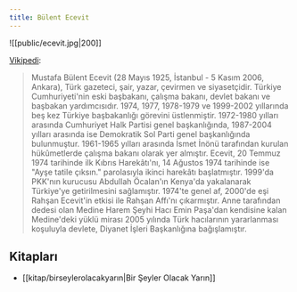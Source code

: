 ```yaml
---
title: Bülent Ecevit
---
```


![[public/ecevit.jpg|200]]

[Vikipedi](https://tr.wikipedia.org/wiki/B%C3%BClent_Ecevit):
> Mustafa Bülent Ecevit (28 Mayıs 1925, İstanbul - 5 Kasım 2006, Ankara), Türk gazeteci, şair, yazar, çevirmen ve siyasetçidir. Türkiye Cumhuriyeti'nin eski başbakanı, çalışma bakanı, devlet bakanı ve başbakan yardımcısıdır. 1974, 1977, 1978-1979 ve 1999-2002 yıllarında beş kez Türkiye başbakanlığı görevini üstlenmiştir. 1972-1980 yılları arasında Cumhuriyet Halk Partisi genel başkanlığında, 1987-2004 yılları arasında ise Demokratik Sol Parti genel başkanlığında bulunmuştur. 1961-1965 yılları arasında İsmet İnönü tarafından kurulan hükûmetlerde çalışma bakanı olarak yer almıştır. Ecevit, 20 Temmuz 1974 tarihinde ilk Kıbrıs Harekâtı'nı, 14 Ağustos 1974 tarihinde ise "Ayşe tatile çıksın." parolasıyla ikinci harekâtı başlatmıştır. 1999'da PKK'nın kurucusu Abdullah Öcalan'ın Kenya'da yakalanarak Türkiye'ye getirilmesini sağlamıştır. 1974'te genel af, 2000'de eşi Rahşan Ecevit'in etkisi ile Rahşan Affı'nı çıkarmıştır. Anne tarafından dedesi olan Medine Harem Şeyhi Hacı Emin Paşa'dan kendisine kalan Medine'deki yüklü mirası 2005 yılında Türk hacılarının yararlanması koşuluyla devlete, Diyanet İşleri Başkanlığına bağışlamıştır.

## Kitapları
- [[kitap/birseylerolacakyarın|Bir Şeyler Olacak Yarın]]
